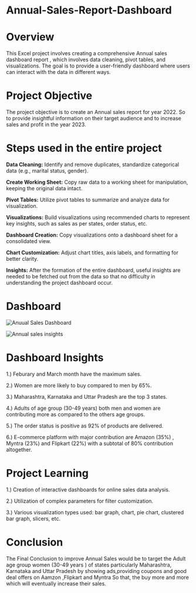 # Annual-Sales-Report-Dashboard

# Overview

This Excel project involves creating a comprehensive Annual sales dashboard  report , which involves data cleaning, pivot tables, and visualizations. The goal is to provide a user-friendly dashboard where users can interact with the data in different ways.


# Project Objective

The project objective is to create an Annual sales report for year 2022. So to provide insightful information on their target audience and to increase sales and profit in the year 2023. 


# Steps used in the entire project

**Data Cleaning:** Identify and remove duplicates, standardize categorical data (e.g., marital status, gender).

**Create Working Sheet:** Copy raw data to a working sheet for manipulation, keeping the original data intact.

**Pivot Tables:** Utilize pivot tables to summarize and analyze data for visualization.

**Visualizations:** Build visualizations using recommended charts to represent key insights, such as sales as per states, order status, etc.

**Dashboard Creation:** Copy visualizations onto a dashboard sheet for a consolidated view.

**Chart Customization:** Adjust chart titles, axis labels, and formatting for better clarity.

**Insights:** After the formation of the entire dashboard, useful insights are needed to be fetched out from the data so that no difficulty in understanding the project dashboard occur.



# Dashboard 

 ![Anuual Sales Dashboard ](https://github.com/Kgithub0601/Annual-Sales-Report-Dashboard/assets/171867353/d6652272-0dc8-4381-8dd5-4e072c05caa8)

![Annual sales insights](https://github.com/Kgithub0601/Annual-Sales-Report-Dashboard/assets/171867353/332a44c0-597b-4bcc-83a2-c01feae0be16)



# Dashboard Insights


1.)  Feburary and March month have the maximum sales.

2.)  Women are more likely to buy compared to men by 65%.

3.)  Maharashtra, Karnataka and Uttar Pradesh are the top 3 states.

4.)  Adults of age group (30-49 years) both men and women are contributing more as compared to the others age groups.

5.)  The order status is positive as 92% of products are delivered.

6.)  E-commerce platform with major contribution are Amazon (35%) , Myntra (23%) and Flipkart (22%) with a subtotal of 80% contribution altogether.


# Project Learning 


1.)  Creation of interactive dashboards for online sales data analysis.

2.)  Utilization of complex parameters for filter customization.

3.)  Various visualization types used: bar graph, chart, pie chart, clustered bar graph, slicers, etc.


# Conclusion 
 
The Final Conclusion to improve Annual Sales would be to target the Adult age group women (30-49 years ) of states particularly Maharashtra, Karnataka and Uttar Pradesh by showing ads,providing coupons and good deal offers on Aamzon ,Flipkart and Myntra So that, the buy more and more which will eventually increase their sales.








